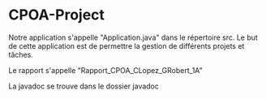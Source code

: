 # CPOA-Project
Notre application s'appelle "Application.java" dans le répertoire src.
Le but de cette application est de permettre la gestion de différents projets et tâches.

Le rapport s'appelle "Rapport_CPOA_CLopez_GRobert_1A"

La javadoc se trouve dans le dossier javadoc 
